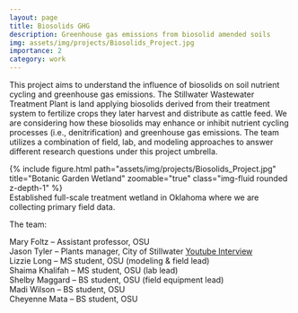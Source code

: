 ```yaml
---
layout: page
title: Biosolids GHG
description: Greenhouse gas emissions from biosolid amended soils 
img: assets/img/projects/Biosolids_Project.jpg
importance: 2
category: work
---
```


This project aims to understand the influence of biosolids on soil nutrient cycling and greenhouse gas emissions. The Stillwater Wastewater Treatment Plant is land applying biosolids derived from their treatment system to fertilize crops they later harvest and distribute as cattle feed. We are considering how these biosolids may enhance or inhibit nutrient cycling processes (i.e., denitrification) and greenhouse gas emissions. The team utilizes a combination of field, lab, and modeling approaches to answer different research questions under this project umbrella.

<div class="row">
    <div class="col-sm mt-3 mt-md-0">
        {% include figure.html path="assets/img/projects/Biosolids_Project.jpg" title="Botanic Garden Wetland" zoomable="true" class="img-fluid rounded z-depth-1" %}
    </div>
</div>
<div class="caption">
    Established full-scale treatment wetland in Oklahoma where we are collecting primary field data.
</div>

The team:<br>

Mary Foltz – Assistant professor, OSU<br>
Jason Tyler – Plants manager, City of Stillwater <a href="https://www.youtube.com/watch?v=Zwk4OmJYpOw">Youtube Interview</a><br>
Lizzie Long – MS student, OSU (modeling & field lead)<br>
Shaima Khalifah – MS student, OSU (lab lead)<br>
Shelby Maggard – BS student, OSU (field equipment lead)<br>
Madi Wilson – BS student, OSU<br>
Cheyenne Mata – BS student, OSU<br>
